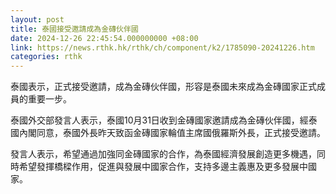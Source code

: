 ```yaml
---
layout: post
title: 泰國接受邀請成為金磚伙伴國
date: 2024-12-26 22:45:54.000000000 +08:00
link: https://news.rthk.hk/rthk/ch/component/k2/1785090-20241226.htm
categories: rthk
---
```


泰國表示，正式接受邀請，成為金磚伙伴國，形容是泰國未來成為金磚國家正式成員的重要一步。

泰國外交部發言人表示，泰國10月31日收到金磚國家邀請成為金磚伙伴國，經泰國內閣同意，泰國外長昨天致函金磚國家輪值主席國俄羅斯外長，正式接受邀請。

發言人表示，希望通過加強同金磚國家的合作，為泰國經濟發展創造更多機遇，同時希望發揮橋樑作用，促進與發展中國家合作，支持多邊主義惠及更多發展中國家。
